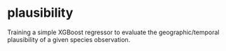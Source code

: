 # plausibility
Training a simple XGBoost regressor to evaluate the geographic/temporal plausibility of a given species observation.
